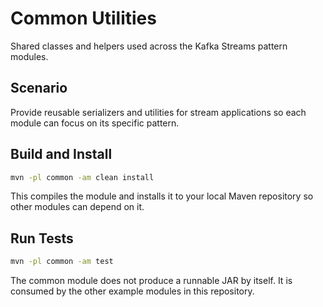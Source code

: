 # Common Utilities

Shared classes and helpers used across the Kafka Streams pattern modules.

## Scenario

Provide reusable serializers and utilities for stream applications so each module can focus on its specific pattern.

## Build and Install

```bash
mvn -pl common -am clean install
```

This compiles the module and installs it to your local Maven repository so other modules can depend on it.

## Run Tests

```bash
mvn -pl common -am test
```

The common module does not produce a runnable JAR by itself. It is consumed by the other example modules in this repository.
